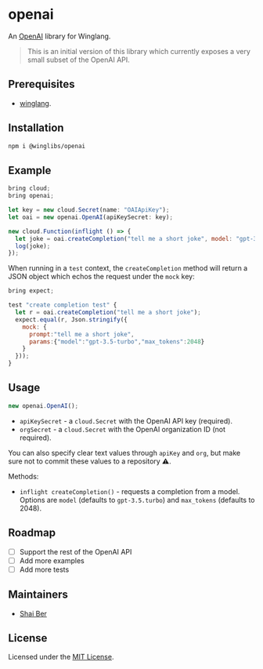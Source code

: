 # openai

An [OpenAI](https://openai.com) library for Winglang.

> This is an initial version of this library which currently exposes a very small subset of the
> OpenAI API.

## Prerequisites

* [winglang](https://winglang.io).

## Installation

```sh
npm i @winglibs/openai
```

## Example

```js
bring cloud;
bring openai;

let key = new cloud.Secret(name: "OAIApiKey");
let oai = new openai.OpenAI(apiKeySecret: key);

new cloud.Function(inflight () => {
  let joke = oai.createCompletion("tell me a short joke", model: "gpt-3.5-turbo", max_tokens: 2048);
  log(joke);
});
```

When running in a `test` context, the `createCompletion` method will return a JSON object which
echos the request under the `mock` key:

```js
bring expect;

test "create completion test" {
  let r = oai.createCompletion("tell me a short joke");
  expect.equal(r, Json.stringify({
    mock: {
      prompt:"tell me a short joke",
      params:{"model":"gpt-3.5-turbo","max_tokens":2048}
    }
  }));
}
```

## Usage

```js
new openai.OpenAI();
```

* `apiKeySecret` - a `cloud.Secret` with the OpenAI API key (required).
* `orgSecret` - a `cloud.Secret` with the OpenAI organization ID (not required).

You can also specify clear text values through `apiKey` and `org`, but make sure not to commit these
values to a repository :warning:.

Methods:

* `inflight createCompletion()` - requests a completion from a model. Options are `model` (defaults
  to `gpt-3.5.turbo`) and `max_tokens` (defaults to 2048).

## Roadmap

* [ ] Support the rest of the OpenAI API
* [ ] Add more examples
* [ ] Add more tests

## Maintainers

* [Shai Ber](https://github.com/shaiber)

## License

Licensed under the [MIT License](/LICENSE).
